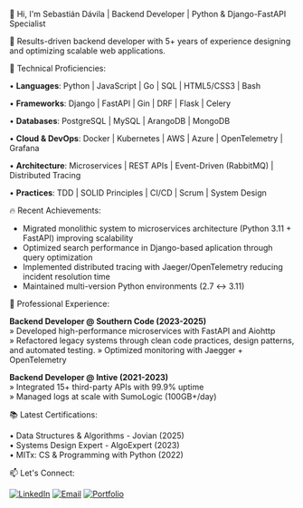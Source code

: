 👋 Hi, I'm Sebastián Dávila | Backend Developer | Python & Django-FastAPI Specialist

🚀 Results-driven backend developer with 5+ years of experience designing and optimizing scalable web applications.

🌟 Technical Proficiencies:
  
  • **Languages**: Python | JavaScript | Go | SQL | HTML5/CSS3 | Bash
  
  • **Frameworks**: Django | FastAPI | Gin | DRF | Flask | Celery
  
  • **Databases**: PostgreSQL | MySQL | ArangoDB | MongoDB
  
  • **Cloud & DevOps**: Docker | Kubernetes | AWS | Azure | OpenTelemetry | Grafana
  
  • **Architecture**: Microservices | REST APIs | Event-Driven (RabbitMQ) | Distributed Tracing
  
  • **Practices**: TDD | SOLID Principles | CI/CD | Scrum | System Design

🔥 Recent Achievements:
  
  - Migrated monolithic system to microservices architecture (Python 3.11 + FastAPI) improving scalability
  - Optimized search performance in Django-based aplication through query optimization
  - Implemented distributed tracing with Jaeger/OpenTelemetry reducing incident resolution time 
  - Maintained multi-version Python environments (2.7 ↔ 3.11)

💼 Professional Experience:

  **Backend Developer @ Southern Code (2023-2025)**  
  » Developed high-performance microservices with FastAPI and Aiohttp  
  » Refactored legacy systems through clean code practices, design patterns, and automated testing.
  » Optimized monitoring with Jaegger + OpenTelemetry
  
  **Backend Developer @ Intive (2021-2023)**  
  » Integrated 15+ third-party APIs with 99.9% uptime  
  » Managed logs at scale with SumoLogic (100GB+/day)

📚 Latest Certifications:
  
  • Data Structures & Algorithms - Jovian (2025)  
  • Systems Design Expert - AlgoExpert (2023)  
  • MITx: CS & Programming with Python (2022)  


📫 Let's Connect:
  
  [![LinkedIn](https://img.shields.io/badge/LinkedIn-0077B5?style=for-the-badge&logo=linkedin&logoColor=white)](https://www.linkedin.com/in/sebastiandavila/)
  [![Email](https://img.shields.io/badge/Gmail-D14836?style=for-the-badge&logo=gmail&logoColor=white)](mailto:sebastian.davila.personal@gmail.com)
  [![Portfolio](https://img.shields.io/badge/Portfolio-2021-ff69b4?style=for-the-badge)](https://sebadp.github.io/sebastiandavila.github.io/)

